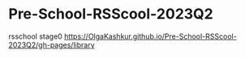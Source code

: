 # Pre-School-RSScool-2023Q2
rsschool stage0
https://OlgaKashkur.github.io/Pre-School-RSScool-2023Q2/gh-pages/library

